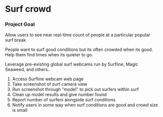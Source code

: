 # Surf crowd  

### Project Goal
Allow users to see near real-time count of people at a particular popular surf break

People want to surf good conditions but its often crowded when its good. Help them find times when its quieter to go.

Leverage pre-existing global surf webcams run by Surfline, Magic Seaweed, and others..

1. Access Surfline webcam web page
2. Take screenshot of surf camera view
3. Run screenshot through "model" to pick out surfers within surf
4. Clean up model results and give number found
5. Report number of surfers alongside surf conditions
6. Notify users in some way when surf conditions are good and crowd size is small 